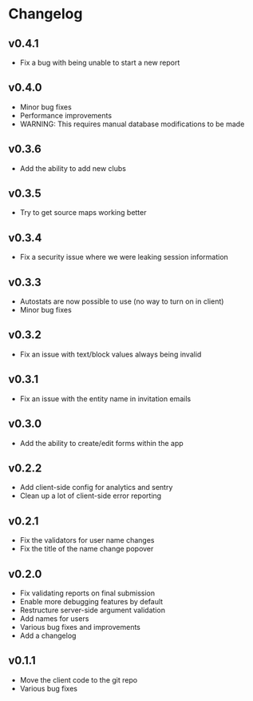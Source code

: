 Changelog
=========

v0.4.1
------
* Fix a bug with being unable to start a new report

v0.4.0
------
* Minor bug fixes
* Performance improvements
* WARNING: This requires manual database modifications to be made

v0.3.6
------
* Add the ability to add new clubs

v0.3.5
------
* Try to get source maps working better

v0.3.4
------
* Fix a security issue where we were leaking session information

v0.3.3
------
* Autostats are now possible to use (no way to turn on in client)
* Minor bug fixes

v0.3.2
------
* Fix an issue with text/block values always being invalid

v0.3.1
------
* Fix an issue with the entity name in invitation emails

v0.3.0
------
* Add the ability to create/edit forms within the app

v0.2.2
------
* Add client-side config for analytics and sentry
* Clean up a lot of client-side error reporting

v0.2.1
------
* Fix the validators for user name changes
* Fix the title of the name change popover

v0.2.0
------
* Fix validating reports on final submission
* Enable more debugging features by default
* Restructure server-side argument validation
* Add names for users
* Various bug fixes and improvements
* Add a changelog

v0.1.1
------
* Move the client code to the git repo
* Various bug fixes

